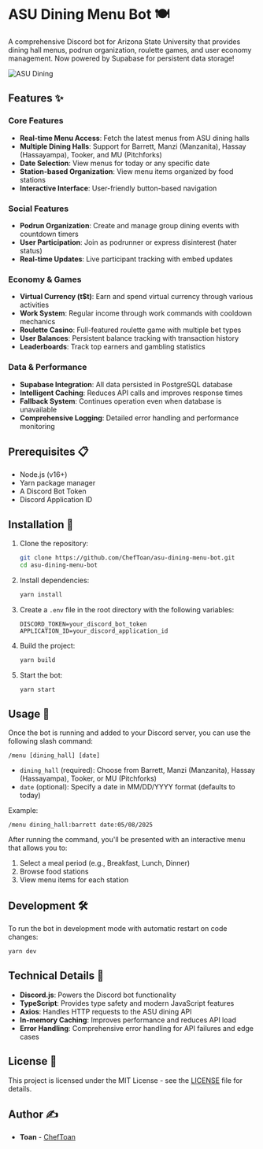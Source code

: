 # ASU Dining Menu Bot 🍽️

A comprehensive Discord bot for Arizona State University that provides dining hall menus, podrun organization, roulette games, and user economy management. Now powered by Supabase for persistent data storage!

![ASU Dining]()

## Features ✨

### Core Features
- **Real-time Menu Access**: Fetch the latest menus from ASU dining halls
- **Multiple Dining Halls**: Support for Barrett, Manzi (Manzanita), Hassay (Hassayampa), Tooker, and MU (Pitchforks)
- **Date Selection**: View menus for today or any specific date
- **Station-based Organization**: View menu items organized by food stations
- **Interactive Interface**: User-friendly button-based navigation

### Social Features
- **Podrun Organization**: Create and manage group dining events with countdown timers
- **User Participation**: Join as podrunner or express disinterest (hater status)
- **Real-time Updates**: Live participant tracking with embed updates

### Economy & Games
- **Virtual Currency (t$t)**: Earn and spend virtual currency through various activities
- **Work System**: Regular income through work commands with cooldown mechanics
- **Roulette Casino**: Full-featured roulette game with multiple bet types
- **User Balances**: Persistent balance tracking with transaction history
- **Leaderboards**: Track top earners and gambling statistics

### Data & Performance
- **Supabase Integration**: All data persisted in PostgreSQL database
- **Intelligent Caching**: Reduces API calls and improves response times
- **Fallback System**: Continues operation even when database is unavailable
- **Comprehensive Logging**: Detailed error handling and performance monitoring

## Prerequisites 📋

- Node.js (v16+)
- Yarn package manager
- A Discord Bot Token
- Discord Application ID

## Installation 🚀

1. Clone the repository:
   ```bash
   git clone https://github.com/ChefToan/asu-dining-menu-bot.git
   cd asu-dining-menu-bot
   ```

2. Install dependencies:
   ```bash
   yarn install
   ```

3. Create a `.env` file in the root directory with the following variables:
   ```
   DISCORD_TOKEN=your_discord_bot_token
   APPLICATION_ID=your_discord_application_id
   ```

4. Build the project:
   ```bash
   yarn build
   ```

5. Start the bot:
   ```bash
   yarn start
   ```

## Usage 💬

Once the bot is running and added to your Discord server, you can use the following slash command:

```
/menu [dining_hall] [date]
```

- `dining_hall` (required): Choose from Barrett, Manzi (Manzanita), Hassay (Hassayampa), Tooker, or MU (Pitchforks)
- `date` (optional): Specify a date in MM/DD/YYYY format (defaults to today)

Example:
```
/menu dining_hall:barrett date:05/08/2025
```

After running the command, you'll be presented with an interactive menu that allows you to:
1. Select a meal period (e.g., Breakfast, Lunch, Dinner)
2. Browse food stations
3. View menu items for each station

## Development 🛠️

To run the bot in development mode with automatic restart on code changes:
```bash
yarn dev
```

## Technical Details 🔧

- **Discord.js**: Powers the Discord bot functionality
- **TypeScript**: Provides type safety and modern JavaScript features
- **Axios**: Handles HTTP requests to the ASU dining API
- **In-memory Caching**: Improves performance and reduces API load
- **Error Handling**: Comprehensive error handling for API failures and edge cases

## License 📝

This project is licensed under the MIT License - see the [LICENSE](LICENSE) file for details.

## Author ✍️

- **Toan** - [ChefToan](https://github.com/ChefToan)

